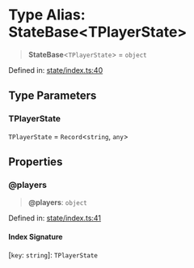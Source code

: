 # Type Alias: StateBase\<TPlayerState\>

> **StateBase**\<`TPlayerState`\> = `object`

Defined in: [state/index.ts:40](https://github.com/benallfree/lab13/blob/9ac0af7da9640b4b5437ad34793eec1f82ae6b92/sdk/src/online/state/index.ts#L40)

## Type Parameters

### TPlayerState

`TPlayerState` = `Record`\<`string`, `any`\>

## Properties

### @players

> **@players**: `object`

Defined in: [state/index.ts:41](https://github.com/benallfree/lab13/blob/9ac0af7da9640b4b5437ad34793eec1f82ae6b92/sdk/src/online/state/index.ts#L41)

#### Index Signature

\[`key`: `string`\]: `TPlayerState`

